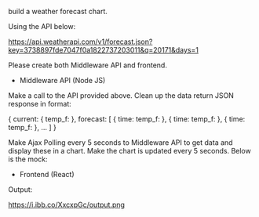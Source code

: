 build a weather forecast chart.

 

Using the API below:

 

https://api.weatherapi.com/v1/forecast.json?key=3738897fde7047f0a1822737203011&q=20171&days=1

 

Please create both Middleware API and frontend.

 

+ Middleware API (Node JS)

 

Make a call to the API provided above. Clean up the data return JSON response in format:

 

{
    current: {
      temp_f: 
    },
    forecast: [
      {
        time:
        temp_f:
      },
      {
        time:
        temp_f:
      },
      {
        time:
        temp_f:
      },
      ...
    ]
  }

 
 Make Ajax Polling every 5 seconds to Middleware API to get data and display these in a chart. Make the chart is updated every 5 seconds. Below is the mock:


 

+ Frontend (React)

Output:

https://i.ibb.co/XxcxpGc/output.png

